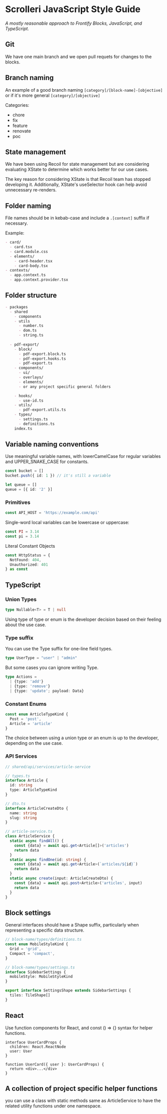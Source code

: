 # Scrolleri JavaScript Style Guide

_A mostly reasonable approach to Frontify Blocks, JavaScript, and TypeScript._

## Git

We have one main branch and we open pull requets for changes to the blocks.

## Branch naming

An example of a good branch naming `[category]/[block-name]-[objective]` or if it's more general `[category]/[objective]`

Categories:

* chore
* fix
* feature
* renovate
* poc

## State management

We have been using Recoil for state management but are considering evaluating XState to determine which works better for our use cases.

The key reason for considering XState is that Recoil team has stopped developing it. Additionally, XState's useSelector hook can help avoid unnecessary re-renders.

## Folder naming

File names should be in kebab-case and include a `.[context]` suffix if necessary.

Example:

```md
- card/
  - card.tsx
  - card.module.css
  - elements/
    - card-header.tsx
    - card-body.tsx
- contexts/
  - app.context.ts
  - app.context.provider.tsx
```

## Folder structure

```md
- packages
  - shared
    - components
    - utils
      - number.ts
      - dom.ts
      - string.ts
  
  - pdf-export/
    - block/
      - pdf-export.block.ts
      - pdf-export.hooks.ts
      - pdf-export.ts
    - components/
      - ui/
      - overlays/
      - elements/
      - or any project specific general folders

    - hooks/
      - use-id.ts
    - utils/
      - pdf-export.utils.ts
    - types/
      - settings.ts
      - definitions.ts
    index.ts
```
  
## Variable naming conventions

Use meaningful variable names, with lowerCamelCase for regular variables and UPPER_SNAKE_CASE for constants.

```ts
const bucket = []
bucket.push({ id: 1 }) // it's still a variable

let queue = []
queue = [{ id: '2' }]
```

### Primitives

```ts
const API_HOST = 'https://example.com/api'
```

Single-word local variables can be lowercase or uppercase:

```ts
const PI = 3.14
const pi = 3.14
````

Literal Constant Objects

```ts
const HttpStatus = {
  NotFound: 404,
  Unauthorized: 401
} as const
```

## TypeScript

### Union Types

```ts
type Nullable<T> = T | null
```

Using type of type or enum is the developer decision based on their feeling about the use case.

### Type suffix

You can use the Type suffix for one-line field types.

```ts
type UserType = "user" | "admin"
```

But some cases you can ignore writing Type.

```ts
type Actions =
  | {type: 'add'}
  | {type: 'remove'}
  | {type: 'update'; payload: Data}
```

### Constant Enums

```ts
const enum ArticleTypeKind {
  Post = 'post',
  Article = 'article'
}
```

The choice between using a union type or an enum is up to the developer, depending on the use case.

### API Services

```ts
// shared/api/services/article-service

// types.ts
interface Article {
  id: string
  type: ArticleTypeKind
}

// dto.ts
interface ArticleCreateDto {
  name: string
  slug: string
}

// article-service.ts
class ArticleService {
  static async findAll() {
    const {data} = await api.get<Article[]>('articles')
    return data
  }
  static async findOne(id: string) {
    const {data} = await api.get<Article>(`articles/${id}`)
    return data
  }
  static async create(input: ArticleCreateDto) {
    const {data} = await api.post<Article>('articles', input)
    return data
  }
}
```

## Block settings

General interfaces should have a Shape suffix, particularly when representing a specific data structure.

```ts
// block-name/types/definitions.ts
const enum MobileStyleKind {
  Grid = 'grid',
  Compact = 'compact',
}

// block-name/types/settings.ts
interface SidebarSettings {
  mobileStyle: MobileStyleKind
}

export interface SettingsShape extends SidebarSettings {
  tiles: TileShape[]
}
```

## React

Use function components for React, and const () => {} syntax for helper functions.

```tsx
interface UserCardProps {
  children: React.ReactNode
  user: User
}

function UserCard({ user }: UserCardProps) {
  return <div>...</div>
}
```

## A collection of project specific helper functions

you can use a class with static methods same as ArticleService to have the related utility functions under one namespace.
